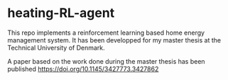 # heating-RL-agent

This repo implements a reinforcement learning based home energy management system.
It has been developped for my master thesis at the Technical University of Denmark.

A paper based on the work done during the master thesis has been published https://doi.org/10.1145/3427773.3427862
